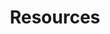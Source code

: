 ---
title: Resources
layout: resources
permalink: /resources/
published: true
isPublic_b: true

visionTitle_txt: Our vision
vision_txt: A collaborative centre of excellence in cancer research that moves Ontario to the forefront of discovery and innovation so that the people of Ontario and the economy benefit from promising research results and breakthroughs.

missionTitle_txt: Our mission
mission_txt: Partner with the Ontario oncology community to accelerate the development and implementation of clinically important knowledge, products, services and policies to improve cancer prevention, detection, diagnosis and treatment and enable patients in Ontario and worldwide to live longer and better lives.

blueprintImage_txt: /assets/site/images/blueprint-2018.png
leadershipLink_txt: /leadership/

---